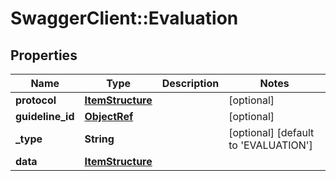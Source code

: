 # SwaggerClient::Evaluation

## Properties
Name | Type | Description | Notes
------------ | ------------- | ------------- | -------------
**protocol** | [**ItemStructure**](ItemStructure.md) |  | [optional] 
**guideline_id** | [**ObjectRef**](ObjectRef.md) |  | [optional] 
**_type** | **String** |  | [optional] [default to &#x27;EVALUATION&#x27;]
**data** | [**ItemStructure**](ItemStructure.md) |  | 

